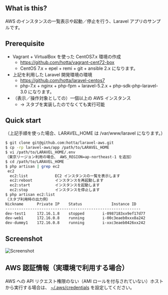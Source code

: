 ## What is this?

AWS のインスタンスの一覧表示や起動／停止を行う、Laravel アプリのサンプルです。

## Prerequisite

- Vagrant + VirtualBox を使った CentOS7.x 環境の作成
  - https://github.com/hotta/vagrant-cent72-box
  - CentOS 7.x + epel + remi + git + ansible 2.x になります。
- 上記を利用した Laravel 開発環境の環境
  - https://github.com/hotta/laravel-centos7
  - php-7.x + nginx + php-fpm + laravel-5.2.x + php-sdk-php-laravel-3.0 になります。
- （表示／操作対象としての）一個以上の AWS インスタンス
  - → スタブを実装したのでなくても実行可能

## Quick start

（上記手順を使った場合、LARAVEL_HOME は /var/www/laravel になります。）

```bash
$ git clone git@github.com:hotta/laravel-aws.git
$ cp -rp laravel-aws/app /path/to/LARAVEL_HOME
$ vi /path/to/LARAVEL_HOME/.env
（東京リージョン利用の場合、 AWS_REGION=ap-northeast-1 を追加）
$ cd /path/to/LARAVEL_HOME
$ php artisan | grep ec2
 ec2
  ec2:list            EC2 インスタンスの一覧を表示します
  ec2:reboot          インスタンスを再起動します
  ec2:start           インスタンスを起動します
  ec2:stop            インスタンスを停止します
$ php artisan ec2:list
（スタブ利用時の出力例）
Nickname      Private IP    Status             Instance ID
------------------------------------------------------------
dev-test1     172.16.1.8    stopped        i-0987183xx9ef17d77
dev-web1      172.16.0.8    running        i-00c3eaeb0xxx8a242
dev-dummy1    172.16.0.8    running        i-xxc3eaeb0426xx242
```

## Screenshot

![Screenshot](https://github.com/hotta/laravel-aws/tree/master/public/img/screenshot.png)

## AWS 認証情報（実環境で利用する場合）

AWS への API リクエスト権限のない（AMI ロールを付与されていない）ホストから実行する場合は、 [~/.aws/credentials](http://docs.aws.amazon.com/aws-sdk-php/v3/guide/guide/credentials.html#credential-profiles) を設定してください。


